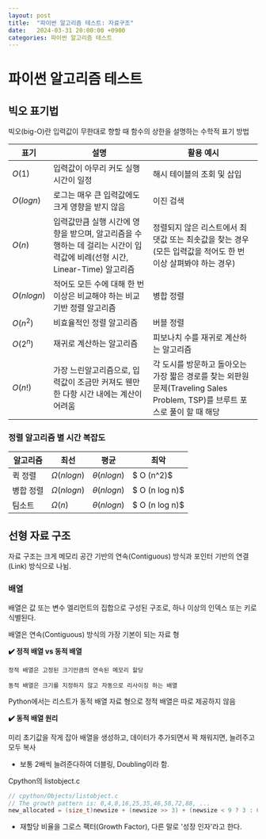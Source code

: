 ```yaml
---
layout: post
title:  "파이썬 알고리즘 테스트: 자료구조"
date:   2024-03-31 20:00:00 +0900
categories: 파이썬 알고리즘 테스트
---
```


# 파이썬 알고리즘 테스트

## 빅오 표기법

빅오(big-O)란 입력값이 무한대로 향할 때 함수의 상한을 설명하는 수학적 표기 방법

|표기|설명|활용 예시|
|--|--|--|
|$O(1)$|입력값이 아무리 커도 실행 시간이 일정|해시 테이블의 조회 및 삽입|
|$O(log n)$|로그는 매우 큰 입력값에도 크게 영향을 받지 않음|이진 검색|
|$O(n)$|입력값만큼 실행 시간에 영향을 받으며, 알고리즘을 수행하는 데 걸리는 시간이 입력값에 비례(선형 시간, Linear-Time) 알고리즘|정렬되지 않은 리스트에서 최댓값 또는 최솟값을 찾는 경우(모든 입력값을 적어도 한 번 이상 살펴봐야 하는 경우)|
|$O(n log n)$|적어도 모든 수에 대해 한 번 이상은 비교해야 하는 비교 기반 정렬 알고리즘|병합 정렬|
|$O(n^2)$|비효율적인 정렬 알고리즘|버블 정렬|
|$O(2^n)$|재귀로 계산하는 알고리즘|피보나치 수를 재귀로 계산하는 알고리즘|
|$O(n!)$|가장 느린알고리즘으로, 입력값이 조금만 커져도 웬만한 다항 시간 내에는 계산이 어려움|각 도시를 방문하고 돌아오는 가장 짧은 경로를 찾는 외판원 문제(Traveling Sales Problem, TSP)를 브루트 포스로 풀이 할 때 해당|

### 정렬 알고리즘 별 시간 복잡도

|알고리즘|최선|평균|최악|
|--|--|--|--|
|퀵 정렬|$\Omega (n log n)$ | $\theta (n log n)$| $ O (n^2)$|
|병합 정렬|$\Omega (n log n)$| $\theta (n log n)$| $ O (n log n)$|
|팀소트|$\Omega (n)$| $\theta (n log n)$| $ O (n log n)$|

## 선형 자료 구조

자료 구조는 크게 메모리 공간 기반의 연속(Contiguous) 방식과 포인터 기반의 연결(Link) 방식으로 나뉨.

### 배열

배열은 값 또는 변수 엘리먼트의 집합으로 구성된 구조로, 하나 이상의 인덱스 또는 키로 식별된다.

배열은 연속(Contiguous) 방식의 가장 기본이 되는 자료 형

**✔️ 정적 배열 vs 동적 배열**


```
정적 배열은 고정된 크기만큼의 연속된 메모리 할당

동적 배열은 크기를 지정하지 않고 자동으로 리사이징 하는 배열
```

Python에서는 리스트가 동적 배열 자료 형으로 정적 배열은 따로 제공하지 않음

**✔️ 동적 배열 원리**

미리 초기값을 작게 잡아 배열을 생성하고, 데이터가 추가되면서 꽉 채워지면, 늘려주고 모두 복사
- 보통 2배씩 늘려준다하여 더블링, Doubling이라 함.


Cpython의 listobject.c

```c
// cpython/Objects/listobject.c
// The growth pattern is: 0,4,8,16,25,35,46,58,72,88, ...
new_allocated = (size_t)newsize + (newsize >> 3) + (newsize < 9 ? 3 : 6)
```

- 재할당 비율을 그로스 팩터(Growth Factor), 다른 말로 '성장 인자'라고 한다.